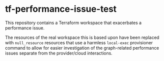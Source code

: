 # tf-performance-issue-test

This repository contains a Terraform workspace that exacerbates a performance
issue.

The resources of the real workspace this is based upon have been replaced with
`null_resource` resources that use a harmless `local-exec` provisioner command
to allow for easier investigation of the graph-related performance issues
separate from the provider/cloud interactions.
